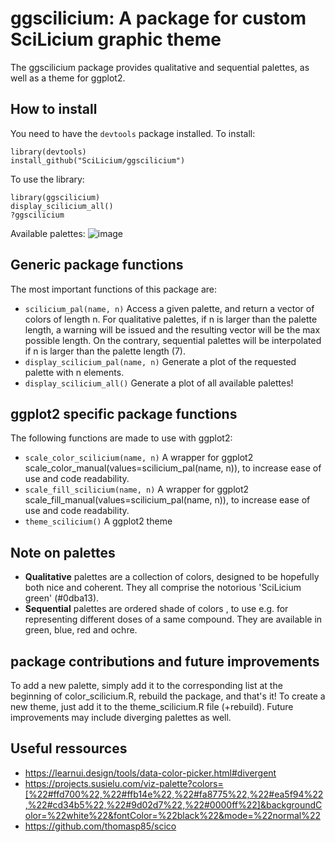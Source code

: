 # ggscilicium: A package for custom SciLicium graphic theme

The ggscilicium package provides qualitative and sequential palettes, as well as a theme for ggplot2.

## How to install
You need to have the `devtools` package installed. To install:
```
library(devtools)
install_github("SciLicium/ggscilicium")
```
To use the library:
```
library(ggscilicium)
display_scilicium_all()
?ggscilicium
```
Available palettes:
![image](https://user-images.githubusercontent.com/101104633/175896580-9ec14d75-76ba-4bbc-93ec-2a7346242ffb.png)

## Generic package functions

The most important functions of this package are:
* `scilicium_pal(name, n)` Access a given palette, and return a vector of colors of length n. For qualitative palettes, if n is larger than the palette length, a warning will be issued and the resulting vector will be the max possible length. On the contrary, sequential palettes will be interpolated if n is larger than the palette length (7).
* `display_scilicium_pal(name, n)` Generate a plot of the requested palette with n elements.
* `display_scilicium_all()` Generate a plot of all available palettes!

## ggplot2 specific package functions

The following functions are made to use with ggplot2:
* `scale_color_scilicium(name, n)` A wrapper for ggplot2 scale_color_manual(values=scilicium_pal(name, n)), to increase ease of use and code readability.
* `scale_fill_scilicium(name, n)` A wrapper for ggplot2 scale_fill_manual(values=scilicium_pal(name, n)), to increase ease of use and code readability.
* `theme_scilicium()` A ggplot2 theme

## Note on palettes
* **Qualitative** palettes are a collection of colors, designed to be hopefully both nice and coherent. They all comprise the notorious 'SciLicium green' (#0dba13).
* **Sequential** palettes are ordered shade of colors , to use e.g. for representing different doses of a same compound. They are available in green, blue, red and ochre.

## package contributions and future improvements
To add a new palette, simply add it to the corresponding list at the beginning of color_scilicium.R, rebuild the package, and that's it!
To create a new theme, just add it to the theme_scilicium.R file (+rebuild).
Future improvements may include diverging palettes as well.

## Useful ressources
* https://learnui.design/tools/data-color-picker.html#divergent
* https://projects.susielu.com/viz-palette?colors=[%22#ffd700%22,%22#ffb14e%22,%22#fa8775%22,%22#ea5f94%22,%22#cd34b5%22,%22#9d02d7%22,%22#0000ff%22]&backgroundColor=%22white%22&fontColor=%22black%22&mode=%22normal%22
* https://github.com/thomasp85/scico
